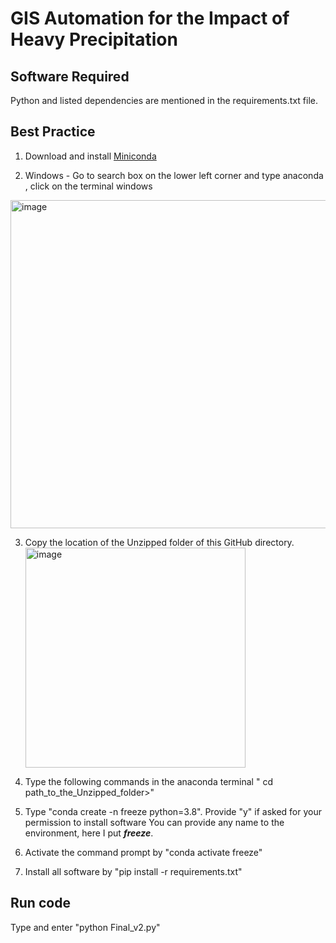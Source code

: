 # GIS Automation for the Impact of Heavy Precipitation 

## Software Required
Python and listed dependencies are mentioned in the requirements.txt file.

## Best Practice
1. Download and install [Miniconda]( https://docs.conda.io/en/latest/miniconda.html)
   
2. Windows - Go to search box on the lower left corner and type anaconda , click on the terminal windows
 <img width="525" alt="image" src="https://github.com/sourav164/Freeze_thaw_GIS/assets/25671022/08220f8a-a791-4363-92fe-55083b73aea7">
 
3. Copy the location of the  Unzipped folder of this GitHub directory.  <img width="352" alt="image" src="https://github.com/sourav164/Freeze_thaw_GIS/assets/25671022/2e0836c7-8cde-4e7e-86f8-810fc44fc2c9">

4. Type the following commands in the anaconda terminal
   " cd path_to_the_Unzipped_folder>"
   
5. Type "conda create -n freeze python=3.8". Provide "y" if asked for your permission to install software
   You can provide any name to the environment, here I put **_freeze_**.
   
6. Activate the command prompt by "conda activate freeze"
    
7. Install all software by "pip install -r requirements.txt"

## Run code
Type and enter "python Final_v2.py"

